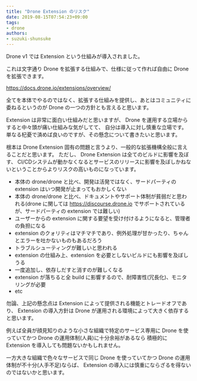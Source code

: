 ```yaml
---
title: "Drone Extension のリスク"
date: 2019-08-15T07:54:23+09:00
tags:
- drone
authors:
- suzuki-shunsuke
---
```


Drone v1 では Extension という仕組みが導入されました。

これは文字通り Drone を拡張する仕組みで、仕様に従って作れば自由に Drone を拡張できます。

https://docs.drone.io/extensions/overview/

全てを本体でやるのではなく、拡張する仕組みを提供し、あとはコミュニティに委ねるというのが Drone の一つの方針とも言えると思います。

Extension は非常に面白い仕組みだと思いますが、 Drone を運用する立場からすると中々頭が痛い仕組みな気がしてて、
自分は導入に対し慎重な立場です。
単なる杞憂で済めば良いのですが、その懸念について書きたいと思います。

根本は Drone Extension 固有の問題と言うより、一般的な拡張機構全般に言えることだと思います。
ただし、 Drone Extension は全てのビルドに影響を及ぼす、
CI/CDシステムが動かなくなるとサービスのリリースに影響を及ぼしかねないということからよりリスクの高いものになっています。

* 本体の drone/drone と比べ、開発は活発ではなく、サードパーティの extension はいつ開発が止まってもおかしくない
* 本体の drone/drone と比べ、ドキュメントやサポート体制が貧弱だと思われる(drone に関しては https://discourse.drone.io でサポートされているが、サードパーティの extension では難しい)
* ユーザーからの extension に関する要望を受け付けるようになると、管理者の負担になる
* extension のクォリティはマチマチであり、例外処理が甘かったり、ちゃんとエラーを吐かないものもあるだろう
* トラブルシューティングが難しいと思われる
* extension の仕組み上、extension を必要としないビルドにも影響を及ぼしうる
* 一度追加し、依存しだすと消すのが難しくなる
* extension が落ちると全 build に影響するので、耐障害性(冗長化)、モニタリングが必要
* etc

勿論、上記の懸念点は Extension によって提供される機能とトレードオフであり、
Extension の導入方針は Drone が運用される環境によって大きく依存すると思います。

例えば全員が顔見知りのような小さな組織で特定のサービス専用に Drone を使っていてかつ Drone の運用体制(人員)に十分余裕があるなら
積極的に Extension を導入しても問題ないかもしれません。

一方大きな組織で色々なサービスで同じ Drone を使っていてかつ Drone の運用体制が不十分(人手不足)ならば、 Extension の導入には慎重にならざるを得ないのではないかと思います。
